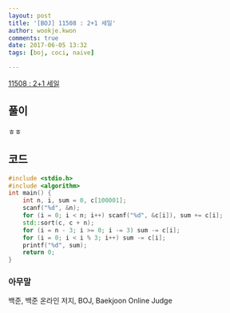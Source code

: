 ```yaml
---
layout: post
title: '[BOJ] 11508 : 2+1 세일'
author: wookje.kwon
comments: true
date: 2017-06-05 13:32
tags: [boj, coci, naive]

---
```


[11508 : 2+1 세일](https://www.acmicpc.net/problem/11508)

## 풀이

ㅎㅎ

## 코드

```cpp
#include <stdio.h>
#include <algorithm>
int main() {
	int n, i, sum = 0, c[100001];
	scanf("%d", &n);
	for (i = 0; i < n; i++) scanf("%d", &c[i]), sum += c[i];
	std::sort(c, c + n);
	for (i = n - 3; i >= 0; i -= 3) sum -= c[i];
	for (i = 0; i < i % 3; i++) sum -= c[i];
	printf("%d", sum);
	return 0;
}
```

### 아무말  
백준, 백준 온라인 저지, BOJ, Baekjoon Online Judge